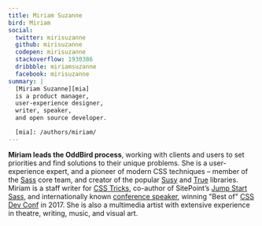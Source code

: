```yaml
---
title: Miriam Suzanne
bird: Miriam
social:
  twitter: mirisuzanne
  github: mirisuzanne
  codepen: mirisuzanne
  stackoverflow: 1930386
  dribbble: miriamsuzanne
  facebook: mirisuzanne
summary: |
  [Miriam Suzanne][mia]
  is a product manager,
  user-experience designer,
  writer, speaker,
  and open source developer.

  [mia]: /authors/miriam/
---
```


**Miriam leads the OddBird process**,
working with clients and users to set priorities
and find solutions to their unique problems.
She is a user-experience expert,
and a pioneer of modern CSS techniques –
member of the [Sass][sass] core team,
and creator of the popular [Susy][susy]
and [True][true] libraries.
Miriam is a staff writer for [CSS Tricks][tricks],
co-author of SitePoint’s [Jump Start Sass][jss],
and internationally known
[conference speaker][speaking],
winning "Best of" [CSS Dev Conf][dev] in 2017.
She is also a multimedia artist
with extensive experience in theatre,
writing, music, and visual art.

[sass]: https://sass-lang.com
[susy]: /susy/
[true]: /true/
[tricks]: http://css-tricks.com
[jss]: https://www.sitepoint.com/premium/books/jump-start-sass
[speaking]: /services/speaking/
[dev]: https://blog.cssdevconf.com/slides-and-resources-from-css-dev-conf-2017-new-orleans-8e2a5edb06b0#2b07
